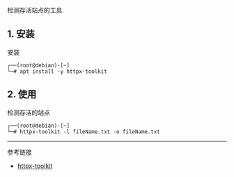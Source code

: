 检测存活站点的工具.

## 1. 安装

安装

```
┌──(root@debian)-[~]
└─# apt install -y httpx-toolkit
```

## 2. 使用

检测存活的站点

```
┌──(root@debian)-[~]
└─# httpx-toolkit -l fileName.txt -o fileName.txt
```

---

参考链接

- [httpx-toolkit](https://www.kali.org/tools/httpx-toolkit/)
